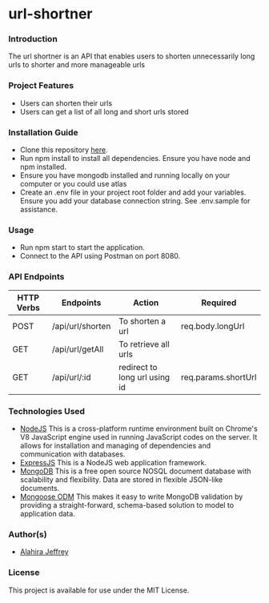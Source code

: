 # url-shortner

### Introduction
The url shortner is an API that enables users to shorten unnecessarily long urls to shorter and more manageable urls

### Project Features
* Users can shorten their urls
* Users can get a list of all long and short urls stored

### Installation Guide
* Clone this repository [here](https://github.com/alahirajeffrey/url-shortner.git).
* Run npm install to install all dependencies. Ensure you have node and npm installed.
*  Ensure you have mongodb installed and running locally on your computer or you could use atlas
* Create an .env file in your project root folder and add your variables. Ensure you add your database connection string. See .env.sample for assistance.

### Usage
* Run npm start to start the application.
* Connect to the API using Postman on port 8080.

### API Endpoints
| HTTP Verbs | Endpoints | Action | Required |
| --- | --- | --- | --- |
| POST | /api/url/shorten | To shorten a url | req.body.longUrl |
| GET | /api/url/getAll | To retrieve all urls | |
| GET | /api/url/:id | redirect to long url using id | req.params.shortUrl |

### Technologies Used
* [NodeJS](https://nodejs.org/) This is a cross-platform runtime environment built on Chrome's V8 JavaScript engine used in running JavaScript codes on the server. It allows for installation and managing of dependencies and communication with databases.
* [ExpressJS](https://www.expresjs.org/) This is a NodeJS web application framework.
* [MongoDB](https://www.mongodb.com/) This is a free open source NOSQL document database with scalability and flexibility. Data are stored in flexible JSON-like documents.
* [Mongoose ODM](https://mongoosejs.com/) This makes it easy to write MongoDB validation by providing a straight-forward, schema-based solution to model to application data.

### Author(s)
* [Alahira Jeffrey](https://github.com/alahirajeffrey)

### License
This project is available for use under the MIT License.
